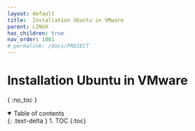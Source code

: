 ```yaml
---
layout: default
title:  Installation Ubuntu in VMware
parent: LINUX
has_children: true
nav_order: 1001
# permalink: /docs/PROJECT
---
```


# Installation Ubuntu in VMware

{ :no_toc }

<details open markdown="block">  
  <summary>
    Table of contents
  </summary>
  {: .text-delta }
1. TOC  
{:toc}
</details>

##